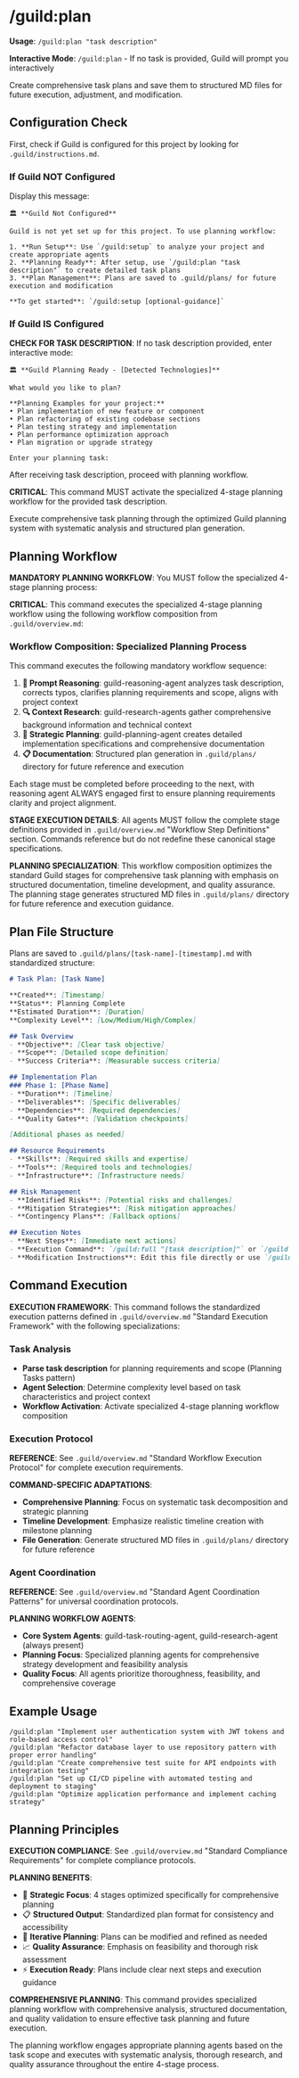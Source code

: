 # /guild:plan

**Usage**: `/guild:plan "task description"`

**Interactive Mode**: `/guild:plan` - If no task is provided, Guild will prompt you interactively

Create comprehensive task plans and save them to structured MD files for future execution, adjustment, and modification.

## Configuration Check

First, check if Guild is configured for this project by looking for `.guild/instructions.md`.

### If Guild NOT Configured

Display this message:

```
🏛️ **Guild Not Configured** 

Guild is not yet set up for this project. To use planning workflow:

1. **Run Setup**: Use `/guild:setup` to analyze your project and create appropriate agents
2. **Planning Ready**: After setup, use `/guild:plan "task description"` to create detailed task plans
3. **Plan Management**: Plans are saved to .guild/plans/ for future execution and modification

**To get started**: `/guild:setup [optional-guidance]`
```

### If Guild IS Configured

**CHECK FOR TASK DESCRIPTION**: If no task description provided, enter interactive mode:

```
🏛️ **Guild Planning Ready - [Detected Technologies]**

What would you like to plan?

**Planning Examples for your project:**
• Plan implementation of new feature or component
• Plan refactoring of existing codebase sections  
• Plan testing strategy and implementation
• Plan performance optimization approach
• Plan migration or upgrade strategy

Enter your planning task:
```

After receiving task description, proceed with planning workflow.

**CRITICAL**: This command MUST activate the specialized 4-stage planning workflow for the provided task description.

Execute comprehensive task planning through the optimized Guild planning system with systematic analysis and structured plan generation.

## Planning Workflow

**MANDATORY PLANNING WORKFLOW**: You MUST follow the specialized 4-stage planning process:

**CRITICAL**: This command executes the specialized 4-stage planning workflow using the following workflow composition from `.guild/overview.md`:

### Workflow Composition: Specialized Planning Process

This command executes the following mandatory workflow sequence:

1. **🧠 Prompt Reasoning**: guild-reasoning-agent analyzes task description, corrects typos, clarifies planning requirements and scope, aligns with project context
2. **🔍 Context Research**: guild-research-agents gather comprehensive background information and technical context
3. **🎯 Strategic Planning**: guild-planning-agent creates detailed implementation specifications and comprehensive documentation
4. **📋 Documentation**: Structured plan generation in `.guild/plans/` directory for future reference and execution

Each stage must be completed before proceeding to the next, with reasoning agent ALWAYS engaged first to ensure planning requirements clarity and project alignment.

**STAGE EXECUTION DETAILS**: All agents MUST follow the complete stage definitions provided in `.guild/overview.md` "Workflow Step Definitions" section. Commands reference but do not redefine these canonical stage specifications.

**PLANNING SPECIALIZATION**: This workflow composition optimizes the standard Guild stages for comprehensive task planning with emphasis on structured documentation, timeline development, and quality assurance. The planning stage generates structured MD files in `.guild/plans/` directory for future reference and execution guidance.

## Plan File Structure

Plans are saved to `.guild/plans/[task-name]-[timestamp].md` with standardized structure:

```markdown
# Task Plan: [Task Name]

**Created**: [Timestamp]
**Status**: Planning Complete
**Estimated Duration**: [Duration]
**Complexity Level**: [Low/Medium/High/Complex]

## Task Overview
- **Objective**: [Clear task objective]
- **Scope**: [Detailed scope definition]
- **Success Criteria**: [Measurable success criteria]

## Implementation Plan
### Phase 1: [Phase Name]
- **Duration**: [Timeline]
- **Deliverables**: [Specific deliverables]
- **Dependencies**: [Required dependencies]
- **Quality Gates**: [Validation checkpoints]

[Additional phases as needed]

## Resource Requirements
- **Skills**: [Required skills and expertise]
- **Tools**: [Required tools and technologies]
- **Infrastructure**: [Infrastructure needs]

## Risk Management
- **Identified Risks**: [Potential risks and challenges]
- **Mitigation Strategies**: [Risk mitigation approaches]
- **Contingency Plans**: [Fallback options]

## Execution Notes
- **Next Steps**: [Immediate next actions]
- **Execution Command**: `/guild:full "[task description]"` or `/guild "[task description]"`
- **Modification Instructions**: Edit this file directly or use `/guild:plan` to regenerate
```

## Command Execution

**EXECUTION FRAMEWORK**: This command follows the standardized execution patterns defined in `.guild/overview.md` "Standard Execution Framework" with the following specializations:

### Task Analysis
- **Parse task description** for planning requirements and scope (Planning Tasks pattern)
- **Agent Selection**: Determine complexity level based on task characteristics and project context
- **Workflow Activation**: Activate specialized 4-stage planning workflow composition

### Execution Protocol
**REFERENCE**: See `.guild/overview.md` "Standard Workflow Execution Protocol" for complete execution requirements.

**COMMAND-SPECIFIC ADAPTATIONS**:
- **Comprehensive Planning**: Focus on systematic task decomposition and strategic planning
- **Timeline Development**: Emphasize realistic timeline creation with milestone planning
- **File Generation**: Generate structured MD files in `.guild/plans/` directory for future reference

### Agent Coordination
**REFERENCE**: See `.guild/overview.md` "Standard Agent Coordination Patterns" for universal coordination protocols.

**PLANNING WORKFLOW AGENTS**:
- **Core System Agents**: guild-task-routing-agent, guild-research-agent (always present)
- **Planning Focus**: Specialized planning agents for comprehensive strategy development and feasibility analysis
- **Quality Focus**: All agents prioritize thoroughness, feasibility, and comprehensive coverage

## Example Usage

```
/guild:plan "Implement user authentication system with JWT tokens and role-based access control"
/guild:plan "Refactor database layer to use repository pattern with proper error handling"
/guild:plan "Create comprehensive test suite for API endpoints with integration testing"
/guild:plan "Set up CI/CD pipeline with automated testing and deployment to staging"
/guild:plan "Optimize application performance and implement caching strategy"
```

## Planning Principles

**EXECUTION COMPLIANCE**: See `.guild/overview.md` "Standard Compliance Requirements" for complete compliance protocols.

**PLANNING BENEFITS**:
- 🎯 **Strategic Focus**: 4 stages optimized specifically for comprehensive planning
- 📋 **Structured Output**: Standardized plan format for consistency and accessibility
- 🔄 **Iterative Planning**: Plans can be modified and refined as needed
- 📈 **Quality Assurance**: Emphasis on feasibility and thorough risk assessment
- ⚡ **Execution Ready**: Plans include clear next steps and execution guidance

**COMPREHENSIVE PLANNING**: This command provides specialized planning workflow with comprehensive analysis, structured documentation, and quality validation to ensure effective task planning and future execution.

The planning workflow engages appropriate planning agents based on the task scope and executes with systematic analysis, thorough research, and quality assurance throughout the entire 4-stage process.